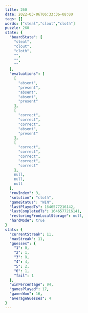 ```yaml
---
title: 260
date: 2022-03-06T06:33:36-08:00
tags: []
words: ["steal","clout","cloth"]
puzzle: 260
state: {
  "boardState": [
    "steal",
    "clout",
    "cloth",
    "",
    "",
    ""
  ],
  "evaluations": [
    [
      "absent",
      "present",
      "absent",
      "absent",
      "present"
    ],
    [
      "correct",
      "correct",
      "correct",
      "absent",
      "present"
    ],
    [
      "correct",
      "correct",
      "correct",
      "correct",
      "correct"
    ],
    null,
    null,
    null
  ],
  "rowIndex": 3,
  "solution": "cloth",
  "gameStatus": "WIN",
  "lastPlayedTs": 1646577216142,
  "lastCompletedTs": 1646577216141,
  "restoringFromLocalStorage": null,
  "hardMode": true
}
stats: {
  "currentStreak": 11,
  "maxStreak": 11,
  "guesses": {
    "1": 0,
    "2": 1,
    "3": 8,
    "4": 4,
    "5": 2,
    "6": 1,
    "fail": 1
  },
  "winPercentage": 94,
  "gamesPlayed": 17,
  "gamesWon": 16,
  "averageGuesses": 4
}
---
```


<!-- more -->
